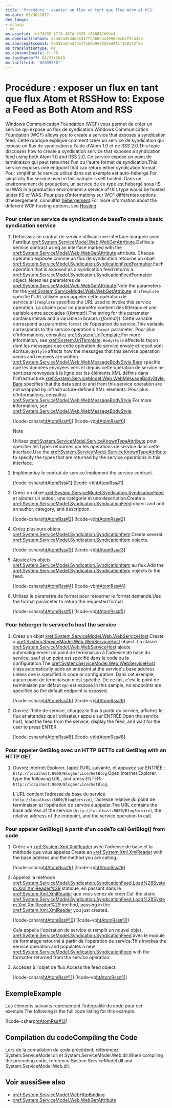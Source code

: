 ```yaml
---
title: 'Procédure : exposer un flux en tant que flux Atom et RSS'
ms.date: 03/30/2017
dev_langs:
- csharp
- vb
ms.assetid: fe374932-67f5-487d-9325-f868812b92e4
ms.openlocfilehash: 824d2a08ddd36317fcdb8caa1690decb2f9c432a
ms.sourcegitcommit: 9b552addadfb57fab0b9e7852ed4f1f1b8a42f8e
ms.translationtype: MT
ms.contentlocale: fr-FR
ms.lasthandoff: 04/23/2019
ms.locfileid: "62039558"
---
```

# <a name="how-to-expose-a-feed-as-both-atom-and-rss"></a><span data-ttu-id="28713-102">Procédure : exposer un flux en tant que flux Atom et RSS</span><span class="sxs-lookup"><span data-stu-id="28713-102">How to: Expose a Feed as Both Atom and RSS</span></span>
<span data-ttu-id="28713-103">Windows Communication Foundation (WCF) vous permet de créer un service qui expose un flux de syndication.</span><span class="sxs-lookup"><span data-stu-id="28713-103">Windows Communication Foundation (WCF) allows you to create a service that exposes a syndication feed.</span></span> <span data-ttu-id="28713-104">Cette rubrique explique comment créer un service de syndication qui expose un flux de syndication à l'aide d'Atom 1.0 et de RSS 2.0.</span><span class="sxs-lookup"><span data-stu-id="28713-104">This topic discusses how to create a syndication service that exposes a syndication feed using both Atom 1.0 and RSS 2.0.</span></span> <span data-ttu-id="28713-105">Ce service expose un point de terminaison qui peut retourner l'un ou l'autre format de syndication.</span><span class="sxs-lookup"><span data-stu-id="28713-105">This service exposes one endpoint that can return either syndication format.</span></span> <span data-ttu-id="28713-106">Pour simplifier, le service utilisé dans cet exemple est auto-hébergé.</span><span class="sxs-lookup"><span data-stu-id="28713-106">For simplicity the service used in this sample is self hosted.</span></span> <span data-ttu-id="28713-107">Dans un environnement de production, un service de ce type est hébergé sous IIS ou WAS.</span><span class="sxs-lookup"><span data-stu-id="28713-107">In a production environment a service of this type would be hosted under IIS or WAS.</span></span> <span data-ttu-id="28713-108">Pour plus d’informations sur WCF différentes options d’hébergement, consultez [hébergement](../../../../docs/framework/wcf/feature-details/hosting.md).</span><span class="sxs-lookup"><span data-stu-id="28713-108">For more information about the different WCF hosting options, see [Hosting](../../../../docs/framework/wcf/feature-details/hosting.md).</span></span>  
  
### <a name="to-create-a-basic-syndication-service"></a><span data-ttu-id="28713-109">Pour créer un service de syndication de base</span><span class="sxs-lookup"><span data-stu-id="28713-109">To create a basic syndication service</span></span>  
  
1. <span data-ttu-id="28713-110">Définissez un contrat de service utilisant une interface marquée avec l'attribut <xref:System.ServiceModel.Web.WebGetAttribute>.</span><span class="sxs-lookup"><span data-stu-id="28713-110">Define a service contract using an interface marked with the <xref:System.ServiceModel.Web.WebGetAttribute> attribute.</span></span> <span data-ttu-id="28713-111">Chaque opération exposée comme un flux de syndication retourne un objet <xref:System.ServiceModel.Syndication.SyndicationFeedFormatter>.</span><span class="sxs-lookup"><span data-stu-id="28713-111">Each operation that is exposed as a syndication feed returns a <xref:System.ServiceModel.Syndication.SyndicationFeedFormatter> object.</span></span> <span data-ttu-id="28713-112">Notez les paramètres de <xref:System.ServiceModel.Web.WebGetAttribute>.</span><span class="sxs-lookup"><span data-stu-id="28713-112">Note the parameters for the <xref:System.ServiceModel.Web.WebGetAttribute>.</span></span> <span data-ttu-id="28713-113">`UriTemplate` spécifie l'URL utilisée pour appeler cette opération de service.</span><span class="sxs-lookup"><span data-stu-id="28713-113">`UriTemplate` specifies the URL used to invoke this service operation.</span></span> <span data-ttu-id="28713-114">La chaîne pour ce paramètre contient des littéraux et une variable entre accolades ({*format*}).</span><span class="sxs-lookup"><span data-stu-id="28713-114">The string for this parameter contains literals and a variable in braces ({*format*}).</span></span> <span data-ttu-id="28713-115">Cette variable correspond au paramètre `format` de l'opération de service.</span><span class="sxs-lookup"><span data-stu-id="28713-115">This variable corresponds to the service operation's `format` parameter.</span></span> <span data-ttu-id="28713-116">Pour plus d'informations, consultez <xref:System.UriTemplate>.</span><span class="sxs-lookup"><span data-stu-id="28713-116">For more information, see <xref:System.UriTemplate>.</span></span> <span data-ttu-id="28713-117">`BodyStyle` affecte la façon dont les messages que cette opération de service envoie et reçoit sont écrits.</span><span class="sxs-lookup"><span data-stu-id="28713-117">`BodyStyle` affects how the messages that this service operation sends and receives are written.</span></span> <span data-ttu-id="28713-118"><xref:System.ServiceModel.Web.WebMessageBodyStyle.Bare> spécifie que les données envoyées vers et depuis cette opération de service ne sont pas renvoyées à la ligne par les éléments XML définis dans l'infrastructure.</span><span class="sxs-lookup"><span data-stu-id="28713-118"><xref:System.ServiceModel.Web.WebMessageBodyStyle.Bare> specifies that the data sent to and from this service operation are not wrapped by infrastructure-defined XML elements.</span></span> <span data-ttu-id="28713-119">Pour plus d'informations, consultez <xref:System.ServiceModel.Web.WebMessageBodyStyle>.</span><span class="sxs-lookup"><span data-stu-id="28713-119">For more information, see <xref:System.ServiceModel.Web.WebMessageBodyStyle>.</span></span>  
  
     [!code-csharp[htAtomRss#0](../../../../samples/snippets/csharp/VS_Snippets_CFX/htatomrss/cs/program.cs#0)]
     [!code-vb[htAtomRss#0](../../../../samples/snippets/visualbasic/VS_Snippets_CFX/htatomrss/vb/program.vb#0)]  
  
    > [!NOTE]
    >  <span data-ttu-id="28713-120">Utilisez <xref:System.ServiceModel.ServiceKnownTypeAttribute> pour spécifier les types retournés par les opérations de service dans cette interface.</span><span class="sxs-lookup"><span data-stu-id="28713-120">Use the <xref:System.ServiceModel.ServiceKnownTypeAttribute> to specify the types that are returned by the service operations in this interface.</span></span>  
  
2. <span data-ttu-id="28713-121">Implémentez le contrat de service.</span><span class="sxs-lookup"><span data-stu-id="28713-121">Implement the service contract.</span></span>  
  
     [!code-csharp[htAtomRss#1](../../../../samples/snippets/csharp/VS_Snippets_CFX/htatomrss/cs/program.cs#1)]
     [!code-vb[htAtomRss#1](../../../../samples/snippets/visualbasic/VS_Snippets_CFX/htatomrss/vb/program.vb#1)]  
  
3. <span data-ttu-id="28713-122">Créez un objet <xref:System.ServiceModel.Syndication.SyndicationFeed> et ajoutez un auteur, une catégorie et une description.</span><span class="sxs-lookup"><span data-stu-id="28713-122">Create a <xref:System.ServiceModel.Syndication.SyndicationFeed> object and add an author, category, and description.</span></span>  
  
     [!code-csharp[htAtomRss#2](../../../../samples/snippets/csharp/VS_Snippets_CFX/htatomrss/cs/program.cs#2)]
     [!code-vb[htAtomRss#2](../../../../samples/snippets/visualbasic/VS_Snippets_CFX/htatomrss/vb/program.vb#2)]  
  
4. <span data-ttu-id="28713-123">Créez plusieurs objets <xref:System.ServiceModel.Syndication.SyndicationItem>.</span><span class="sxs-lookup"><span data-stu-id="28713-123">Create several <xref:System.ServiceModel.Syndication.SyndicationItem> objects.</span></span>  
  
     [!code-csharp[htAtomRss#3](../../../../samples/snippets/csharp/VS_Snippets_CFX/htatomrss/cs/program.cs#3)]
     [!code-vb[htAtomRss#3](../../../../samples/snippets/visualbasic/VS_Snippets_CFX/htatomrss/vb/program.vb#3)]  
  
5. <span data-ttu-id="28713-124">Ajoutez les objets <xref:System.ServiceModel.Syndication.SyndicationItem> au flux.</span><span class="sxs-lookup"><span data-stu-id="28713-124">Add the <xref:System.ServiceModel.Syndication.SyndicationItem> objects to the feed.</span></span>  
  
     [!code-csharp[htAtomRss#4](../../../../samples/snippets/csharp/VS_Snippets_CFX/htatomrss/cs/program.cs#4)]
     [!code-vb[htAtomRss#4](../../../../samples/snippets/visualbasic/VS_Snippets_CFX/htatomrss/vb/program.vb#4)]  
  
6. <span data-ttu-id="28713-125">Utilisez le paramètre de format pour retourner le format demandé.</span><span class="sxs-lookup"><span data-stu-id="28713-125">Use the format parameter to return the requested format.</span></span>  
  
     [!code-csharp[htAtomRss#5](../../../../samples/snippets/csharp/VS_Snippets_CFX/htatomrss/cs/program.cs#5)]
     [!code-vb[htAtomRss#5](../../../../samples/snippets/visualbasic/VS_Snippets_CFX/htatomrss/vb/program.vb#5)]  
  
### <a name="to-host-the-service"></a><span data-ttu-id="28713-126">Pour héberger le service</span><span class="sxs-lookup"><span data-stu-id="28713-126">To host the service</span></span>  
  
1. <span data-ttu-id="28713-127">Créez un objet <xref:System.ServiceModel.Web.WebServiceHost>.</span><span class="sxs-lookup"><span data-stu-id="28713-127">Create a <xref:System.ServiceModel.Web.WebServiceHost> object.</span></span> <span data-ttu-id="28713-128">La classe <xref:System.ServiceModel.Web.WebServiceHost> ajoute automatiquement un point de terminaison à l'adresse de base du service, sauf si un point est spécifié dans le code ou la configuration.</span><span class="sxs-lookup"><span data-stu-id="28713-128">The <xref:System.ServiceModel.Web.WebServiceHost> class automatically adds an endpoint at the service's base address unless one is specified in code or configuration.</span></span> <span data-ttu-id="28713-129">Dans cet exemple, aucun point de terminaison n'est spécifié. De ce fait, c'est le point de terminaison par défaut qui est exposé.</span><span class="sxs-lookup"><span data-stu-id="28713-129">In this sample, no endpoints are specified so the default endpoint is exposed.</span></span>  
  
     [!code-csharp[htAtomRss#6](../../../../samples/snippets/csharp/VS_Snippets_CFX/htatomrss/cs/program.cs#6)]
     [!code-vb[htAtomRss#6](../../../../samples/snippets/visualbasic/VS_Snippets_CFX/htatomrss/vb/program.vb#6)]  
  
2. <span data-ttu-id="28713-130">Ouvrez l'hôte de service, chargez le flux à partir du service, affichez le flux et attendez que l'utilisateur appuie sur ENTRÉE.</span><span class="sxs-lookup"><span data-stu-id="28713-130">Open the service host, load the feed from the service, display the feed, and wait for the user to press ENTER.</span></span>  
  
     [!code-csharp[htAtomRss#8](../../../../samples/snippets/csharp/VS_Snippets_CFX/htatomrss/cs/program.cs#8)]
     [!code-vb[htAtomRss#8](../../../../samples/snippets/visualbasic/VS_Snippets_CFX/htatomrss/vb/program.vb#8)]  
  
### <a name="to-call-getblog-with-an-http-get"></a><span data-ttu-id="28713-131">Pour appeler GetBlog avec un HTTP GET</span><span class="sxs-lookup"><span data-stu-id="28713-131">To call GetBlog with an HTTP GET</span></span>  
  
1. <span data-ttu-id="28713-132">Ouvrez Internet Explorer, tapez l’URL suivante, et appuyez sur ENTRÉE : `http://localhost:8000/BlogService/GetBlog`.</span><span class="sxs-lookup"><span data-stu-id="28713-132">Open Internet Explorer, type the following URL, and press ENTER: `http://localhost:8000/BlogService/GetBlog`.</span></span>
  
     <span data-ttu-id="28713-133">L’URL contient l’adresse de base du service (`http://localhost:8000/BlogService`), l’adresse relative du point de terminaison et l’opération de service à appeler.</span><span class="sxs-lookup"><span data-stu-id="28713-133">The URL contains the base address of the service (`http://localhost:8000/BlogService`), the relative address of the endpoint, and the service operation to call.</span></span>  
  
### <a name="to-call-getblog-from-code"></a><span data-ttu-id="28713-134">Pour appeler GetBlog() à partir d'un code</span><span class="sxs-lookup"><span data-stu-id="28713-134">To call GetBlog() from code</span></span>  
  
1. <span data-ttu-id="28713-135">Créez un <xref:System.Xml.XmlReader> avec l'adresse de base et la méthode que vous appelez.</span><span class="sxs-lookup"><span data-stu-id="28713-135">Create an <xref:System.Xml.XmlReader> with the base address and the method you are calling.</span></span>  
  
     [!code-csharp[htAtomRss#9](../../../../samples/snippets/csharp/VS_Snippets_CFX/htatomrss/cs/snippets.cs#9)]
     [!code-vb[htAtomRss#9](../../../../samples/snippets/visualbasic/VS_Snippets_CFX/htatomrss/vb/snippets.vb#9)]  
  
2. <span data-ttu-id="28713-136">Appelez la méthode <xref:System.ServiceModel.Syndication.SyndicationFeed.Load%28System.Xml.XmlReader%29> statique, en passant dans le <xref:System.Xml.XmlReader> que vous venez de créer.</span><span class="sxs-lookup"><span data-stu-id="28713-136">Call the static <xref:System.ServiceModel.Syndication.SyndicationFeed.Load%28System.Xml.XmlReader%29> method, passing in the <xref:System.Xml.XmlReader> you just created.</span></span>  
  
     [!code-csharp[htAtomRss#10](../../../../samples/snippets/csharp/VS_Snippets_CFX/htatomrss/cs/snippets.cs#10)]
     [!code-vb[htAtomRss#10](../../../../samples/snippets/visualbasic/VS_Snippets_CFX/htatomrss/vb/snippets.vb#10)]  
  
     <span data-ttu-id="28713-137">Cela appelle l'opération de service et remplit un nouvel objet <xref:System.ServiceModel.Syndication.SyndicationFeed> avec le module de formatage retourné à partir de l'opération de service.</span><span class="sxs-lookup"><span data-stu-id="28713-137">This invokes the service operation and populates a new <xref:System.ServiceModel.Syndication.SyndicationFeed> with the formatter returned from the service operation.</span></span>  
  
3. <span data-ttu-id="28713-138">Accédez à l'objet de flux.</span><span class="sxs-lookup"><span data-stu-id="28713-138">Access the feed object.</span></span>  
  
     [!code-csharp[htAtomRss#11](../../../../samples/snippets/csharp/VS_Snippets_CFX/htatomrss/cs/snippets.cs#11)]
     [!code-vb[htAtomRss#11](../../../../samples/snippets/visualbasic/VS_Snippets_CFX/htatomrss/vb/snippets.vb#11)]  
  
## <a name="example"></a><span data-ttu-id="28713-139">Exemple</span><span class="sxs-lookup"><span data-stu-id="28713-139">Example</span></span>  
 <span data-ttu-id="28713-140">Les éléments suivants représentent l'intégralité du code pour cet exemple.</span><span class="sxs-lookup"><span data-stu-id="28713-140">The following is the full code listing for this example.</span></span>  
  
 [!code-csharp[htAtomRss#12](../../../../samples/snippets/csharp/VS_Snippets_CFX/htatomrss/cs/program.cs#12)]  
  
## <a name="compiling-the-code"></a><span data-ttu-id="28713-141">Compilation du code</span><span class="sxs-lookup"><span data-stu-id="28713-141">Compiling the Code</span></span>  
 <span data-ttu-id="28713-142">Lors de la compilation du code précédent, référencez System.ServiceModel.dll et System.ServiceModel.Web.dll.</span><span class="sxs-lookup"><span data-stu-id="28713-142">When compiling the preceding code, reference System.ServiceModel.dll and System.ServiceModel.Web.dll.</span></span>  
  
## <a name="see-also"></a><span data-ttu-id="28713-143">Voir aussi</span><span class="sxs-lookup"><span data-stu-id="28713-143">See also</span></span>

- <xref:System.ServiceModel.WebHttpBinding>
- <xref:System.ServiceModel.Web.WebGetAttribute>
